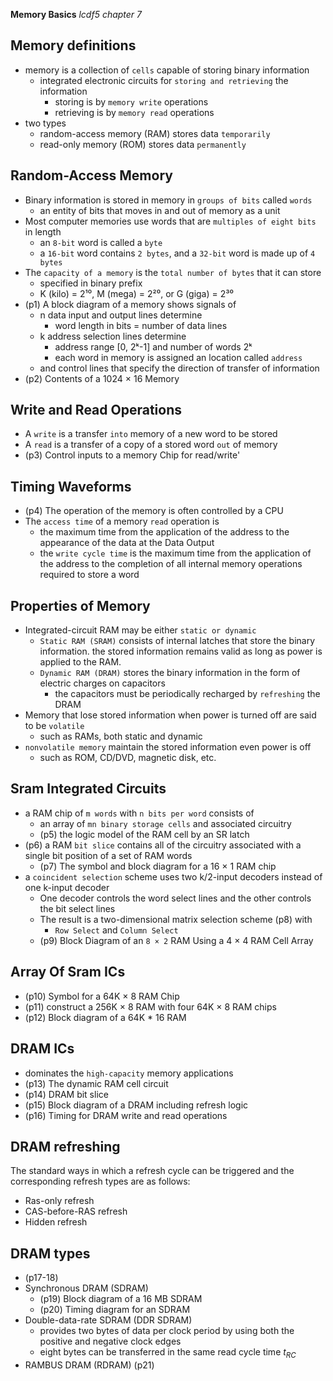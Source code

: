 __Memory Basics__
_lcdf5 chapter 7_


Memory definitions
---
- memory is a collection of `cells` capable of storing binary information
  - integrated electronic circuits for `storing and retrieving` the information
    - storing is by `memory write` operations
    - retrieving is by `memory read` operations
- two types
  - random-access memory (RAM) stores data `temporarily`
  - read-only memory (ROM) stores data `permanently`


Random-Access Memory
---
- Binary information is stored in memory in `groups of bits` called `words`
  - an entity of bits that moves in and out of memory as a unit
- Most computer memories use words that are `multiples of eight bits` in length
   - an `8-bit` word is called a `byte`
   - a `16-bit` word contains `2 bytes`, and a `32-bit` word is made up of `4 bytes`
- The `capacity of a memory` is the `total number of bytes` that it can store
  - specified in binary prefix
  - K (kilo) = 2¹⁰, M (mega) = 2²⁰, or G (giga) = 2³⁰
- (p1) A block diagram of a memory shows signals of
  - n data input and output lines determine
    - word length in bits = number of data lines
  - k address selection lines determine 
    - address range [0, 2ᵏ-1] and number of words 2ᵏ
    - each word in memory is assigned an location called `address`
  - and control lines that specify the direction of transfer of information
- (p2) Contents of a 1024 × 16 Memory


Write and Read Operations
---
- A `write` is a transfer `into` memory of a new word to be stored
- A `read` is a transfer of a copy of a stored word `out` of memory
- (p3) Control inputs to a memory Chip for read/write'


Timing Waveforms
---
- (p4) The operation of the memory is often controlled by a CPU
- The `access time` of a memory `read` operation is 
  - the maximum time from the application of the address to the appearance of the data at the Data Output
  - the `write cycle time` is the maximum time from the application of the address to the completion of all internal memory operations required to store a word


Properties of Memory
---
- Integrated-circuit RAM may be either `static or dynamic`
  - `Static RAM (SRAM)` consists of internal latches that store the binary information. the stored information remains valid as long as power is applied to the RAM. 
  - `Dynamic RAM (DRAM)` stores the binary information in the form of electric charges on capacitors
    - the capacitors must be periodically recharged by `refreshing` the DRAM
- Memory that lose stored information when power is turned off are said to be `volatile`
  - such as RAMs, both static and dynamic
- `nonvolatile memory` maintain the stored information even power is off
  - such as ROM, CD/DVD, magnetic disk, etc.


Sram Integrated Circuits
---
- a RAM chip of `m words` with `n bits per word` consists of 
  - an array of `mn binary storage cells` and associated circuitry
  - (p5) the logic model of the RAM cell by an SR latch
- (p6) a RAM `bit slice` contains all of the circuitry associated with a single bit position of a set of RAM words
  - (p7) The symbol and block diagram for a 16 × 1 RAM chip
- a `coincident selection` scheme uses two k/2-input decoders instead of one k-input decoder
  - One decoder controls the word select lines and the other controls the bit select lines
  - The result is a two-dimensional matrix selection scheme (p8) with
    - `Row Select` and `Column Select`
  - (p9) Block Diagram of an `8 × 2` RAM Using a 4 × 4 RAM Cell Array


Array Of Sram ICs
---
- (p10) Symbol for a 64K × 8 RAM Chip
- (p11) construct a 256K × 8 RAM with four 64K × 8 RAM chips
- (p12) Block diagram of a 64K * 16 RAM


DRAM ICs
---
- dominates the `high-capacity` memory applications
- (p13) The dynamic RAM cell circuit
- (p14) DRAM bit slice
- (p15) Block diagram of a DRAM including refresh logic
- (p16) Timing for DRAM write and read operations


DRAM refreshing
---
The standard ways in which a refresh cycle can be triggered and the corresponding refresh types are as follows:
- Ras-only refresh
- CAS-before-RAS refresh
- Hidden refresh


DRAM types
---
- (p17-18)
- Synchronous DRAM (SDRAM)
  - (p19) Block diagram of a 16 MB SDRAM
  - (p20) Timing diagram for an SDRAM
- Double-data-rate SDRAM (DDR SDRAM)
  - provides two bytes of data per clock period by using both the positive and negative clock edges
  - eight bytes can be transferred in the same read cycle time ${t_{RC}}$
- RAMBUS DRAM (RDRAM) (p21)
